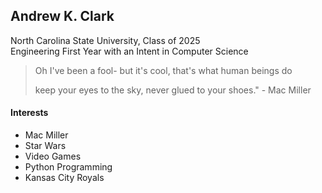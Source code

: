 ## Andrew K. Clark

North Carolina State University, Class of 2025\
Engineering First Year with an Intent in Computer Science

> Oh I've been a fool- but it's cool, that's what human beings do
> 
> keep your eyes to the sky, never glued to your shoes." - Mac Miller

#### Interests
* Mac Miller
* Star Wars
* Video Games
* Python Programming
* Kansas City Royals
